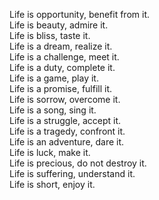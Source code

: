 Life is opportunity, benefit from it.<br>
Life is beauty, admire it.<br>
Life is bliss, taste it.<br>
Life is a dream, realize it.<br>
Life is a challenge, meet it.<br>
Life is a duty, complete it.<br>
Life is a game, play it.<br>
Life is a promise, fulfill it.<br>
Life is sorrow, overcome it.<br>
Life is a song, sing it.<br>
Life is a struggle, accept it.<br>
Life is a tragedy, confront it.<br>
Life is an adventure, dare it.<br>
Life is luck, make it.<br>
Life is precious, do not destroy it.<br>
Life is suffering, understand it.<br>
Life is short, enjoy it.<br>




